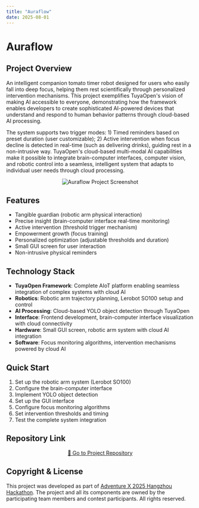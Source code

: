 ```yaml
---
title: "Auraflow"
date: 2025-08-01
---
```


<BackToProjects />

# Auraflow

## Project Overview

An intelligent companion tomato timer robot designed for users who easily fall into deep focus, helping them rest scientifically through personalized intervention mechanisms. This project exemplifies TuyaOpen's vision of making AI accessible to everyone, demonstrating how the framework enables developers to create sophisticated AI-powered devices that understand and respond to human behavior patterns through cloud-based AI processing.

The system supports two trigger modes: 1) Timed reminders based on preset duration (user customizable); 2) Active intervention when focus decline is detected in real-time (such as delivering drinks), guiding rest in a non-intrusive way. TuyaOpen's cloud-based multi-modal AI capabilities make it possible to integrate brain-computer interfaces, computer vision, and robotic control into a seamless, intelligent system that adapts to individual user needs through cloud processing.

<p align="center">
  <img
    src="https://images.tuyacn.com/fe-static/docs/img/74f40f1e-8650-4e59-9593-837255081cc9.jpg"
    alt="Auraflow Project Screenshot"
    style={{
      width: "80%",
      borderRadius: "12px",
      boxShadow: "0 2px 16px rgba(0,0,0,0.08)"
    }}
  />
</p>

## Features

- Tangible guardian (robotic arm physical interaction)
- Precise insight (brain-computer interface real-time monitoring)
- Active intervention (threshold trigger mechanism)
- Empowerment growth (focus training)
- Personalized optimization (adjustable thresholds and duration)
- Small GUI screen for user interaction
- Non-intrusive physical reminders

## Technology Stack

- **TuyaOpen Framework**: Complete AIoT platform enabling seamless integration of complex systems with cloud AI
- **Robotics**: Robotic arm trajectory planning, Lerobot SO100 setup and control
- **AI Processing**: Cloud-based YOLO object detection through TuyaOpen
- **Interface**: Frontend development, brain-computer interface visualization with cloud connectivity
- **Hardware**: Small GUI screen, robotic arm system with cloud AI integration
- **Software**: Focus monitoring algorithms, intervention mechanisms powered by cloud AI

## Quick Start

1. Set up the robotic arm system (Lerobot SO100)
2. Configure the brain-computer interface
3. Implement YOLO object detection
4. Set up the GUI interface
5. Configure focus monitoring algorithms
6. Set intervention thresholds and timing
7. Test the complete system integration

## Repository Link

<p align="center">
  <a
    href="https://github.com/boshenzh/echo-robot/tree/GUI/apps/echome_smart"
    target="_blank"
    className="button button--primary"
    style={{
      fontSize: "1.15rem",
      padding: "14px 2.5em",
      borderRadius: "16px",
      background: "linear-gradient(90deg, #4f8cff 0%, #38b2ac 100%)",
      color: "#fff",
      boxShadow: "0 4px 24px rgba(79,140,255,0.18), 0 1.5px 6px rgba(56,178,172,0.10)",
      border: "none",
      fontWeight: "bold",
      letterSpacing: "0.04em",
      transition: "transform 0.15s, box-shadow 0.15s",
      display: "inline-block"
    }}
  >
    🚀 Go to Project Repository
  </a>
</p>


## Copyright & License

This project was developed as part of [Adventure X 2025 Hangzhou Hackathon](https://adventure-x.org/zh). The project and all its components are owned by the participating team members and contest participants. All rights reserved.


